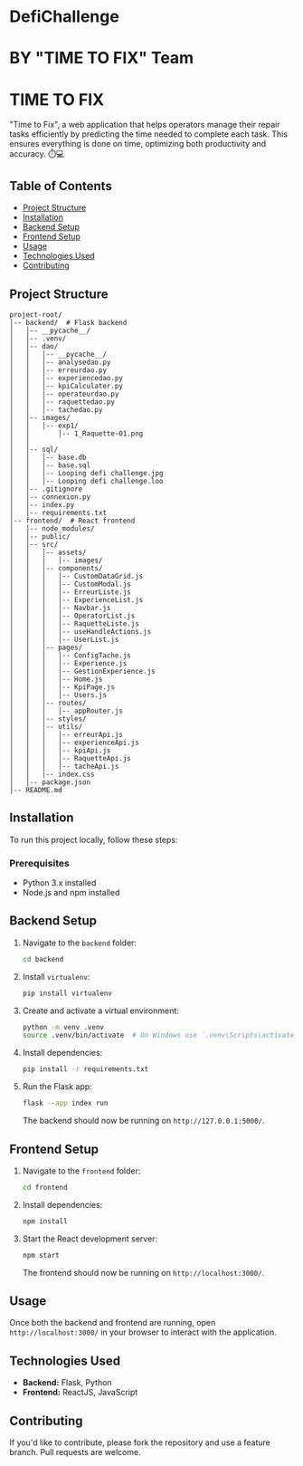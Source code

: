 # DefiChallenge
# BY "TIME TO FIX" Team

# TIME TO FIX

"Time to Fix", a web application that helps operators manage their repair tasks efficiently by predicting the time needed to complete each task.
This ensures everything is done on time, optimizing both productivity and accuracy. ⏱️💻

## Table of Contents

- [Project Structure](#project-structure)
- [Installation](#installation)
- [Backend Setup](#backend-setup)
- [Frontend Setup](#frontend-setup)
- [Usage](#usage)
- [Technologies Used](#technologies-used)
- [Contributing](#contributing)

## Project Structure

```
project-root/
│-- backend/  # Flask backend
│   │-- __pycache__/
│   │-- .venv/
│   │-- dao/
│   │   │-- __pycache__/
│   │   │-- analysedao.py
│   │   │-- erreurdao.py
│   │   │-- experiencedao.py
│   │   │-- kpiCalculater.py
│   │   │-- operateurdao.py
│   │   │-- raquettedao.py
│   │   │-- tachedao.py
│   │-- images/
│   │   │-- exp1/
│   │       │-- 1_Raquette-01.png
│   │     
│   │-- sql/
│   │   │-- base.db
│   │   │-- base.sql
│   │   │-- Looping defi challenge.jpg
│   │   │-- Looping defi challenge.loo
│   │-- .gitignore
│   │-- connexion.py
│   │-- index.py
│   │-- requirements.txt
│-- frontend/  # React frontend
│   │-- node_modules/
│   │-- public/
│   │-- src/
│   │   │-- assets/
│   │   │   │-- images/
│   │   │-- components/
│   │   │   │-- CustomDataGrid.js
│   │   │   │-- CustomModal.js
│   │   │   │-- ErreurListe.js
│   │   │   │-- ExperienceList.js
│   │   │   │-- Navbar.js
│   │   │   │-- OperatorList.js
│   │   │   │-- RaquetteListe.js
│   │   │   │-- useHandleActions.js
│   │   │   │-- UserList.js
│   │   │-- pages/
│   │   │   │-- ConfigTache.js
│   │   │   │-- Experience.js
│   │   │   │-- GestionExperience.js
│   │   │   │-- Home.js
│   │   │   │-- KpiPage.js
│   │   │   │-- Users.js
│   │   │-- routes/
│   │   │   │-- appRouter.js
│   │   │-- styles/
│   │   │-- utils/
│   │   │   │-- erreurApi.js
│   │   │   │-- experienceApi.js
│   │   │   │-- kpiApi.js
│   │   │   │-- RaquetteApi.js
│   │   │   │-- tacheApi.js
│   │   │-- index.css
│   │-- package.json
│-- README.md
```

## Installation

To run this project locally, follow these steps:

### Prerequisites

- Python 3.x installed
- Node.js and npm installed

## Backend Setup

1. Navigate to the `backend` folder:
   ```sh
   cd backend
   ```
2. Install `virtualenv`:
   ```sh
   pip install virtualenv
   ```
3. Create and activate a virtual environment:
   ```sh
   python -m venv .venv
   source .venv/bin/activate  # On Windows use `.venv\Scripts\activate`
   ```
4. Install dependencies:
   ```sh
   pip install -r requirements.txt
   ```
5. Run the Flask app:
   ```sh
   flask --app index run
   ```
   The backend should now be running on `http://127.0.0.1:5000/`.

## Frontend Setup

1. Navigate to the `frontend` folder:
   ```sh
   cd frontend
   ```
2. Install dependencies:
   ```sh
   npm install
   ```
3. Start the React development server:
   ```sh
   npm start
   ```
   The frontend should now be running on `http://localhost:3000/`.

## Usage

Once both the backend and frontend are running, open `http://localhost:3000/` in your browser to interact with the application.

## Technologies Used

- **Backend:** Flask, Python
- **Frontend:** ReactJS, JavaScript

## Contributing

If you'd like to contribute, please fork the repository and use a feature branch. Pull requests are welcome.



